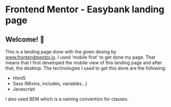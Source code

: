 # Frontend Mentor - Easybank landing page

## Welcome! 👋

This is a landing page done with the given desing by www.frontendmentor.io. I used 'mobile first' to get done my page. That means that I first developed the mobile view of this landing page and after that, the desktop.  The technologies I used to get this done are the following:

- Html5
- Sass (Mixins, includes, variables...)
- Javascript

I also used BEM which is a naming convention for classes.
